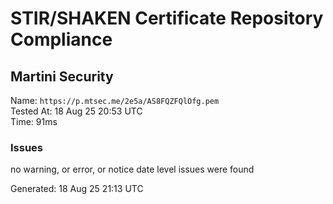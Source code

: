 # STIR/SHAKEN Certificate Repository Compliance

## Martini Security

Name: `https://p.mtsec.me/2e5a/AS8FQZFQlOfg.pem`\
Tested At: 18 Aug 25 20:53 UTC\
Time: 91ms

### Issues

no warning, or error, or notice date level issues were found

Generated: 18 Aug 25 21:13 UTC